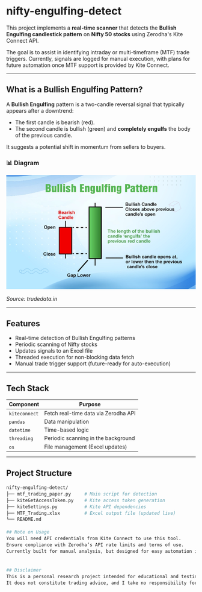 # nifty-engulfing-detect
This project implements a **real-time scanner** that detects the **Bullish Engulfing candlestick pattern** on **Nifty 50 stocks** using Zerodha's Kite Connect API.

The goal is to assist in identifying intraday or multi-timeframe (MTF) trade triggers. Currently, signals are logged for manual execution, with plans for future automation once MTF support is provided by Kite Connect.

---

## What is a Bullish Engulfing Pattern?

A **Bullish Engulfing** pattern is a two-candle reversal signal that typically appears after a downtrend:
- The first candle is bearish (red).
- The second candle is bullish (green) and **completely engulfs** the body of the previous candle.

It suggests a potential shift in momentum from sellers to buyers.

### 📊 Diagram

![Bullish Engulfing](images/bullish_engulfing.png)

_Source: trudedata.in_

---

## Features

- Real-time detection of Bullish Engulfing patterns
- Periodic scanning of Nifty stocks
- Updates signals to an Excel file
- Threaded execution for non-blocking data fetch
- Manual trade trigger support (future-ready for auto-execution)

---

## Tech Stack

| Component        | Purpose                                |
|------------------|----------------------------------------|
| `kiteconnect`    | Fetch real-time data via Zerodha API   |
| `pandas`         | Data manipulation                      |
| `datetime`       | Time-based logic                       |
| `threading`      | Periodic scanning in the background    |
| `os`             | File management (Excel updates)        |

---
## Project Structure

```bash
nifty-engulfing-detect/
├── mtf_trading_paper.py     # Main script for detection
├── kiteGetAccessToken.py    # Kite access token generation
├── kiteSettings.py          # Kite API dependencies
├── MTF_Trading.xlsx         # Excel output file (updated live)
└── README.md

## Note on Usage
You will need API credentials from Kite Connect to use this tool.
Ensure compliance with Zerodha’s API rate limits and terms of use.
Currently built for manual analysis, but designed for easy automation in the future.


## Disclaimer
This is a personal research project intended for educational and testing purposes.
It does not constitute trading advice, and I take no responsibility for any financial outcomes.

